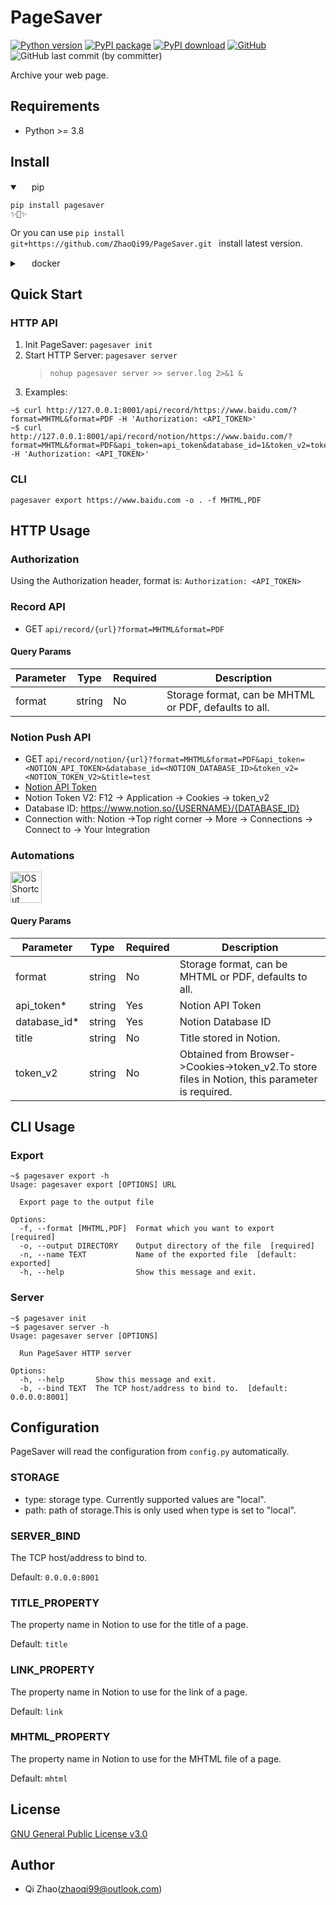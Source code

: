 # PageSaver 
[![Python version](https://img.shields.io/pypi/pyversions/pagesaver.svg?logo=python)](https://pypi.python.org/pypi/pagesaver)
[![PyPI package](https://img.shields.io/pypi/v/pagesaver.svg)](https://pypi.python.org/pypi/pagesaver)
[![PyPI download](https://img.shields.io/pypi/dm/pagesaver.svg)](https://pypi.python.org/pypi/pagesaver)
[![GitHub](https://img.shields.io/github/license/ZhaoQi99/pagesaver)](https://github.com/ZhaoQi99/pagesaver/blob/main/LICENSE)
![GitHub last commit (by committer)](https://img.shields.io/github/last-commit/ZhaoQi99/pagesaver)

Archive your web page.

## Requirements
* Python >= 3.8

## Install
<details open>
<summary><img height="15" src="https://www.python.org/favicon.ico"></img> pip</summary>

```shell
pip install pagesaver
✨🍰✨
```
Or you can use `pip install git+https://github.com/ZhaoQi99/PageSaver.git
` install latest version.
</details>

<details>
<summary><img height="15" src="https://cdn.simpleicons.org/docker/338FED?viewbox=auto" /> docker</summary>

```shell
docker run -d --name pagesaver -p 8001:8001 zhaoqi99/pagesaver
```

</details>

## Quick Start
### HTTP API
1. Init PageSaver: `pagesaver init`
2. Start HTTP Server: `pagesaver server`
    > `nohup pagesaver server >> server.log 2>&1 &`
3. Examples:
```shell
~$ curl http://127.0.0.1:8001/api/record/https://www.baidu.com/?format=MHTML&format=PDF -H 'Authorization: <API_TOKEN>'
~$ curl http://127.0.0.1:8001/api/record/notion/https://www.baidu.com/?format=MHTML&format=PDF&api_token=api_token&database_id=1&token_v2=token_v2&title=test -H 'Authorization: <API_TOKEN>'
```

### CLI 
```shell
pagesaver export https://www.baidu.com -o . -f MHTML,PDF
```

## HTTP Usage
### Authorization
Using the Authorization header, format is: `Authorization: <API_TOKEN>`

### Record API
* GET `api/record/{url}?format=MHTML&format=PDF`
#### Query Params

| Parameter | Type   | Required | Description                                           |
| --------- | ------ | -------- | ----------------------------------------------------- |
| format    | string | No       | Storage format, can be MHTML or PDF, defaults to all. |

### Notion Push API
* GET `api/record/notion/{url}?format=MHTML&format=PDF&api_token=<NOTION_API_TOKEN>&database_id=<NOTION_DATABASE_ID>&token_v2=<NOTION_TOKEN_V2>&title=test`
* [Notion API Token](https://www.notion.so/profile/integrations)
* Notion Token V2: F12 -> Application -> Cookies -> token_v2
* Database ID: https://www.notion.so/{USERNAME}/{DATABASE_ID}
* Connection with: Notion ->Top right corner -> More -> Connections -> Connect to -> Your Integration

### Automations
<a href="https://www.icloud.com/shortcuts/2917f0c4c8a94654978d6b70cb5d84c0">
  <img src="https://help.apple.com/assets/645D5D228BE0233D28263F4B/645D5D258BE0233D28263F5A/zh_CN/d230a25cb974f8908871af04caad89a1.png" height="50" alt="IOS Shortcut" />
</a>


#### Query Params

| Parameter    | Type   | Required | Description                                                                                    |
| ------------ | ------ | -------- | ---------------------------------------------------------------------------------------------- |
| format       | string | No       | Storage format, can be MHTML or PDF, defaults to all.                                          |
| api_token*   | string | Yes      | Notion API Token                                                                               |
| database_id* | string | Yes      | Notion Database ID                                                                             |
| title        | string | No       | Title stored in Notion.                                                                        |
| token_v2     | string | No       | Obtained from Browser->Cookies->token_v2.To store files in Notion, this parameter is required. |

## CLI Usage
### Export
```shell
~$ pagesaver export -h
Usage: pagesaver export [OPTIONS] URL

  Export page to the output file

Options:
  -f, --format [MHTML,PDF]  Format which you want to export  [required]
  -o, --output DIRECTORY    Output directory of the file  [required]
  -n, --name TEXT           Name of the exported file  [default: exported]
  -h, --help                Show this message and exit.
```
### Server
```shell
~$ pagesaver init
~$ pagesaver server -h
Usage: pagesaver server [OPTIONS]

  Run PageSaver HTTP server

Options:
  -h, --help       Show this message and exit.
  -b, --bind TEXT  The TCP host/address to bind to.  [default: 0.0.0.0:8001]
```

## Configuration
PageSaver will read the configuration from `config.py` automatically.

### STORAGE
* type: storage type. Currently supported values are "local".
* path: path of storage.This is only used when type is set to "local".

### SERVER_BIND
The TCP host/address to bind to.

Default: `0.0.0.0:8001`

### TITLE_PROPERTY
The property name in Notion to use for the title of a page.

Default: `title`

### LINK_PROPERTY
The property name in Notion to use for the link of a page.

Default: `link`

### MHTML_PROPERTY
The property name in Notion to use for the MHTML file of a page.

Default: `mhtml`

## License
[GNU General Public License v3.0](https://github.com/ZhaoQi99/PageSaver/blob/main/LICENSE)

## Author
* Qi Zhao([zhaoqi99@outlook.com](mailto:zhaoqi99@outlook.com))
